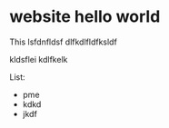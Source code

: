# website hello world

This lsfdnfldsf
dlfkdlfldfksldf

kldsflei kdlfkelk 

List:
- pme 
- kdkd
- jkdf
